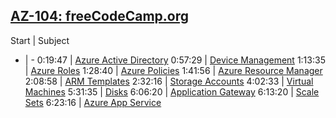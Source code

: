 ## [AZ-104: freeCodeCamp.org](https://www.youtube.com/watch?v=10PbGbTUSAg)

Start | Subject
- | -
0:19:47 | [Azure Active Directory](./AzureAD.md)
0:57:29 | [Device Management](./DeviceManagement.md)
1:13:35 | [Azure Roles](./AzureRoles.md)
1:28:40 | [Azure Policies](./AzurePolicies.md)
1:41:56 | [Azure Resource Manager](./AzureResourceManager.md)
2:08:58 | [ARM Templates](./ARMTemplates.md)
2:32:16 | [Storage Accounts](./StorageAccounts.md)
4:02:33 | [Virtual Machines](./VirtualMachines.md)
5:31:35 | [Disks](./Disks.md)
6:06:20 | [Application Gateway](./ApplicationGateway.md)
6:13:20 | [Scale Sets](./ScaleSets.md)
6:23:16 | [Azure App Service](./AppService.md)